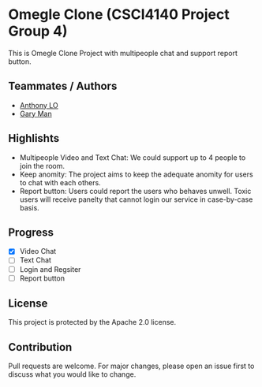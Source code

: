 # Omegle Clone (CSCI4140 Project Group 4)
This is Omegle Clone Project with multipeople chat and support report button. 

## Teammates / Authors
- [Anthony LO](https://github.com/anthonylol06) 
- [Gary Man](https://github.com/mangaryreal) 

## Highlishts
- Multipeople Video and Text Chat: We could support up to 4 people to join the room. 
- Keep anomity: The project aims to keep the adequate anomity for users to chat with each others. 
- Report button: Users could report the users who behaves unwell. Toxic users will receive panelty that cannot login our service in case-by-case basis.

## Progress
- [X] Video Chat
- [ ] Text Chat
- [ ] Login and Regsiter
- [ ] Report button

## License
This project is protected by the Apache 2.0 license.

## Contribution
Pull requests are welcome. For major changes, please open an issue first to discuss what you would like to change.
